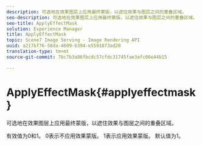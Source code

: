 ```yaml
---
description: 可选地在效果图层上应用最终蒙版，以遮住效果与图层之间的重叠区域。
seo-description: 可选地在效果图层上应用最终蒙版，以遮住效果与图层之间的重叠区域。
seo-title: ApplyEffectMask
solution: Experience Manager
title: ApplyEffectMask
topic: Scene7 Image Serving - Image Rendering API
uuid: a217bf76-58da-4609-b394-e5591873ad20
translation-type: tm+mt
source-git-commit: 7bc7b3a86fbcdc57cfdc31745fae3afc06e44b15

---
```



# ApplyEffectMask{#applyeffectmask}

可选地在效果图层上应用最终蒙版，以遮住效果与图层之间的重叠区域。

有效值为0和1。 0表示不应用效果蒙版。 1表示应用效果蒙版。 默认值为1。
